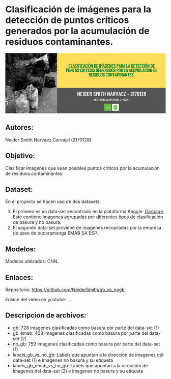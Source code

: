 # Clasificación de imágenes para la detección de puntos críticos generados por la acumulación de residuos contaminantes.
![Clasificación de imágenes para la detección de puntos críticos generados por la acumulación de residuos contaminantes.](/logo.jpg)

## Autores:
Neider Smith Narvaez Carvajal (2170128)

## Objetivo:
Clasificar imagenes que sean posibles puntos criticos por la acumulación de residuos contaminantes.

## Dataset:
En el proyecto se hacen uso de dos datasets:
1) El primero es un data-set encontrado en la plataforma Kaggle: [Garbage](https://www.kaggle.com/datasets/apremeyan/garbage). Este contiene imagenes agrupadas por diferentes tipos de clasificación de basura y no basura.
2) El segundo data-set proviene de imagenes recopiladas por la empresa de aseo de bucaramanga EMAB SA ESP.

## Modelos:
Modelos utilizados: CNN.

## Enlaces:
Repositorio: https://github.com/NeiderSmith/gb_vs_nogb

Enlace del video en youtube: ...

## Descripcion de archivos:
- gb: 728 Imagenes clasificadas como basura por parte del data-set (1)
- gb_emab: 403 Imagenes clasificadas como basura por parte del data-set (2)
- no_gb: 759 Imagenes clasificadas como basura por parte del data-set (1)
- labels_gb_vs_no_gb: Labels que apuntan a la dirección de imagenes del data-set (1) e imagenes no basura y su etiqueta
- labels_gb_emab_vs_no_gb: Labels que apuntan a la dirección de imagenes del data-set (2) e imagenes no basura y su etiqueta
